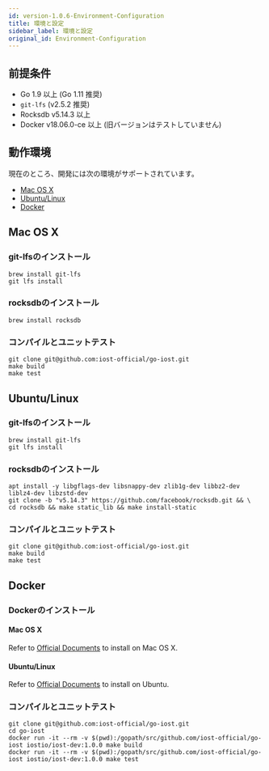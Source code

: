 ```yaml
---
id: version-1.0.6-Environment-Configuration
title: 環境と設定
sidebar_label: 環境と設定
original_id: Environment-Configuration
---
```


## 前提条件

* Go 1.9 以上 (Go 1.11 推奨)
* `git-lfs` (v2.5.2 推奨)
* Rocksdb v5.14.3 以上
* Docker v18.06.0-ce 以上 (旧バージョンはテストしていません)

## 動作環境

現在のところ、開発には次の環境がサポートされています。

* [Mac OS X](#mac-os-x)
* [Ubuntu/Linux](#ubuntu-linux)
* [Docker](#docker)

## Mac OS X

### git-lfsのインストール

```
brew install git-lfs
git lfs install
```

### rocksdbのインストール

```
brew install rocksdb
```

### コンパイルとユニットテスト

```
git clone git@github.com:iost-official/go-iost.git
make build
make test
```

## Ubuntu/Linux

### git-lfsのインストール

```
brew install git-lfs
git lfs install
```

### rocksdbのインストール

```
apt install -y libgflags-dev libsnappy-dev zlib1g-dev libbz2-dev liblz4-dev libzstd-dev
git clone -b "v5.14.3" https://github.com/facebook/rocksdb.git && \
cd rocksdb && make static_lib && make install-static
```

### コンパイルとユニットテスト

```
git clone git@github.com:iost-official/go-iost.git
make build
make test
```

## Docker

### Dockerのインストール

#### Mac OS X

Refer to [Official Documents](https://docs.docker.com/docker-for-mac/install) to install on Mac OS X.

#### Ubuntu/Linux

Refer to [Official Documents](https://docs.docker.com/install/linux/docker-ce/ubuntu#install-using-the-repository) to install on Ubuntu.

### コンパイルとユニットテスト

```
git clone git@github.com:iost-official/go-iost.git
cd go-iost
docker run -it --rm -v $(pwd):/gopath/src/github.com/iost-official/go-iost iostio/iost-dev:1.0.0 make build
docker run -it --rm -v $(pwd):/gopath/src/github.com/iost-official/go-iost iostio/iost-dev:1.0.0 make test
```
